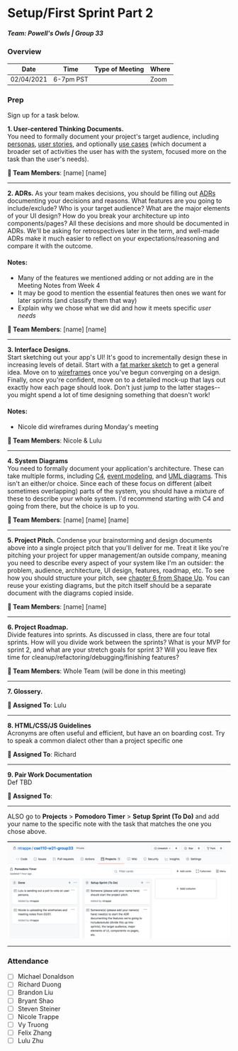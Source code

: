 # Setup/First Sprint Part 2
##### Team: Powell's Owls | Group 33

### Overview
| Date       | Time      | Type of Meeting   | Where   |
| ---------- | --------- | ----------------- | ------- |
| 02/04/2021 | 6-7pm PST |          | Zoom    |


### Prep
Sign up for a task below. 

**1. User-centered Thinking Documents.** <br/>
You need to formally document your project's target audience, including [personas](http://opendesignkit.org/methods/personas/), 
[user stories](https://en.wikipedia.org/wiki/User_story), and optionally [use cases](https://en.wikipedia.org/wiki/Use_case)
(which document a broader set of activities the user has with the system, focused more on the task than the user's needs).

**:pencil: Team Members**: \[name\] \[name\]

---
  
**2. ADRs.** As your team makes decisions, you should be filling out [ADRs](https://adr.github.io/madr/) documenting your decisions and reasons. What features are you going to include/exclude? Who is your target audience? What are the major elements of your UI design? How do you break your architecture up into components/pages? All these decisions and more should be documented in ADRs. We'll be asking for retrospectives later in the term, and well-made ADRs make it much easier to reflect on your expectations/reasoning and compare it with the outcome.

#### Notes:
- Many of the features we mentioned adding or not adding are in the Meeting Notes from Week 4
- It may be good to mention the essential features then ones we want for later sprints (and classify them that way)
- Explain why we chose what we did and how it meets specific *user needs*

**:pencil: Team Members**: \[name\] \[name\]

---

**3. Interface Designs.** <br/>
Start sketching out your app's UI! It's good to incrementally design these in increasing levels of detail. Start with a [fat marker sketch](https://basecamp.com/shapeup/1.3-chapter-04) to get a general idea. Move on to [wireframes](https://www.experienceux.co.uk/faqs/what-is-wireframing/) once you've begun converging on a design. Finally, once you're confident, move on to a detailed mock-up that lays out exactly how each page should look. Don't just jump to the latter stages--you might spend a lot of time designing something that doesn't work!

#### Notes:
- Nicole did wireframes during Monday's meeting

**:pencil: Team Members**: Nicole & Lulu

---

**4. System Diagrams** <br/>
You need to formally document your application's architecture. These can take multiple forms, including [C4](https://c4model.com/), [event modeling](https://eventmodeling.org/posts/what-is-event-modeling/), and [UML diagrams](https://en.wikipedia.org/wiki/Unified_Modeling_Language#Diagrams). This isn't an either/or choice. Since each of these focus on different (albeit sometimes overlapping) parts of the system, you should have a mixture of these to describe your whole system. I'd recommend starting with C4 and going from there, but the choice is up to you.

**:pencil: Team Members**: \[name\] \[name\] \[name\]

---

**5. Project Pitch.** Condense your brainstorming and design documents above into a single project pitch that you'll deliver for me. Treat it like you're pitching your project for upper management/an outside company, meaning you need to describe every aspect of your system like I'm an outsider: the problem, audience, architecture, UI design, features, roadmap, etc. To see how you should structure your pitch, see [chapter 6 from Shape Up](https://basecamp.com/shapeup/1.5-chapter-06). You can reuse your existing diagrams, but the pitch itself should be a separate document with the diagrams copied inside.

**:pencil: Team Members**: \[name\] \[name\]

---

**6. Project Roadmap.** <br/>
Divide features into sprints. As discussed in class, there are four total sprints. How will you divide work between the sprints? What is your MVP for sprint 2, and what are your stretch goals for sprint 3? Will you leave flex time for cleanup/refactoring/debugging/finishing features?

**:pencil: Team Members**: Whole Team (will be done in this meeting)

---

**7. Glossery.** <br/>

**:pencil: Assigned To**: Lulu

---

**8. HTML/CSS/JS Guidelines** <br/>
Acronyms are often useful and efficient, but have an on boarding cost. Try to speak a common dialect other than a project specific one

**:pencil: Assigned To**: Richard

---

**9. Pair Work Documentation** <br/>
Def TBD

**:pencil: Assigned To**: 

---


ALSO go to **Projects** > **Pomodoro Timer** > **Setup Sprint (To Do)** and add your name to the specific note with the task that matches the one you chose above.

![project_todo](images/project_cards.png)

---

### Attendance
- [ ] Michael Donaldson
- [ ] Richard Duong
- [ ] Brandon Liu
- [ ] Bryant Shao
- [ ] Steven Steiner
- [ ] Nicole Trappe
- [ ] Vy Truong
- [ ] Felix Zhang
- [ ] Lulu Zhu
